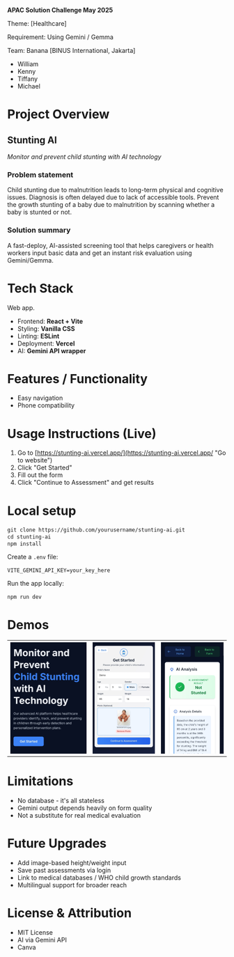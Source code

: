 **APAC Solution Challenge May 2025**

Theme: [Healthcare]

Requirement: Using Gemini / Gemma

Team: Banana [BINUS International, Jakarta]

* William
* Kenny
* Tiffany
* Michael

# Project Overview

## Stunting AI

*Monitor and prevent child stunting with AI technology*

### Problem statement

Child stunting due to malnutrition leads to long-term physical and cognitive issues. Diagnosis is often delayed due to lack of accessible tools. Prevent the growth stunting of a baby due to malnutrition by scanning whether a baby is stunted or not.

### Solution summary

A fast-deploy, AI-assisted screening tool that helps caregivers or health workers input basic data and get an instant risk evaluation using Gemini/Gemma.

# Tech Stack

Web app.

* Frontend: **React + Vite**
* Styling: **Vanilla CSS**
* Linting: **ESLint**
* Deployment: **Vercel**
* AI: **Gemini API wrapper**

# Features / Functionality

* Easy navigation
* Phone compatibility

# Usage Instructions (Live)

1. Go to [https://stunting-ai.vercel.app/](https://stunting-ai.vercel.app/ "Go to website")
2. Click "Get Started"
3. Fill out the form
4. Click "Continue to Assessment" and get results

# Local setup

```
git clone https://github.com/yourusername/stunting-ai.git
cd stunting-ai
npm install
```

Create a `.env` file:

```
VITE_GEMINI_API_KEY=your_key_here
```

Run the app locally:

```
npm run dev
```

# Demos
<table>
  <tr>
    <th>
      <source media="(prefers-color-scheme: dark)" srcset="documentation/Image1_HomeScreen.jpg">
      <source media="(prefers-color-scheme: light)" srcset="documentation/Image1_HomeScreen.jpg">
      <img src="documentation/Image1_HomeScreen.jpg"> 
    </th>
    <th>
      <source media="(prefers-color-scheme: dark)" srcset="documentation/Image2_Form.jpg">
      <source media="(prefers-color-scheme: light)" srcset="documentation/Image2_Form.jpg">
      <img src="documentation/Image2_Form.jpg"> 
    </th>
    <th>
      <source media="(prefers-color-scheme: dark)" srcset="documentation/Image3_Results.jpg">
      <source media="(prefers-color-scheme: light)" srcset="documentation/Image3_Results.jpg">
      <img src="documentation/Image3_Results.jpg"> 
    </th>
  </tr>
</table>

# Limitations

* No database - it's all stateless
* Gemini output depends heavily on form quality
* Not a substitute for real medical evaluation

# Future Upgrades

* Add image-based height/weight input
* Save past assessments via login
* Link to medical databases / WHO child growth standards
* Multilingual support for broader reach

# License & Attribution

* MIT License
* AI via Gemini API
* Canva

